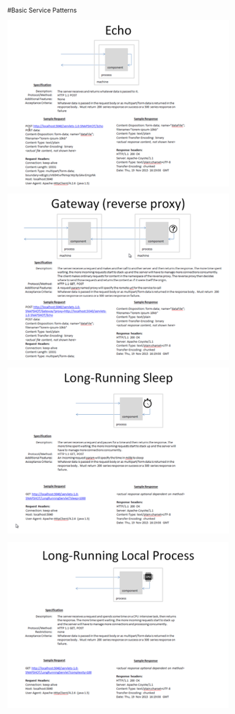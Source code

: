 #Basic Service Patterns

![Echo](images/echo.png)


![Gateway](images/gateway.png)


![Long Running Local Sleep](images/longrunningsleep.png)


![Long Running Local Process](images/longrunninglocalprocess.png)